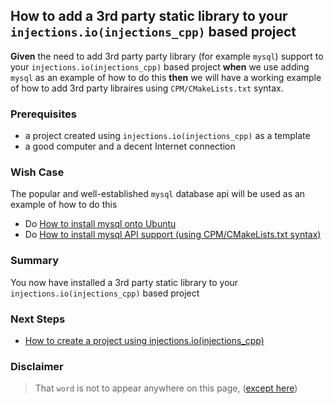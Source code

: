 ## How to add a 3rd party static library to your `injections.io(injections_cpp)` based project
**Given** the need to add 3rd party party library (for example `mysql`) support to your `injections.io(injections_cpp)` based project **when** we use adding `mysql` as an example of how to do this **then** we will have a working example of how to add 3rd party libraires using `CPM/CMakeLists.txt` syntax.

### Prerequisites
 - a project created using `injections.io(injections_cpp)` as a template
 - a good computer and a decent Internet connection

### Wish Case
The popular and well-established `mysql` database api will be used as an example of how to do this
- Do [How to install mysql onto Ubuntu](https://github.com/perriera/for_interfaces/blob/main/db/mysql/README.md)
- Do [How to install mysql API support (using CPM/CMakeLists.txt syntax)](https://github.com/perriera/for_interfaces/blob/main/db/mysql/CPP.md)

### Summary
You now have installed a 3rd party static library to your `injections.io(injections_cpp)` based project

### Next Steps
 - [How to create a project using injections.io(injections_cpp)](https://github.com/perriera/injections_cpp)

### Disclaimer
> That `word` is not to appear anywhere on this page, ([except here](https://en.wikipedia.org/wiki/Knights_Who_Say_%22Ni!%22))
